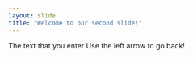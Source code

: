 ```yaml
---
layout: slide
title: "Welcome to our second slide!"
---
```

The text that you enter
Use the left arrow to go back!
